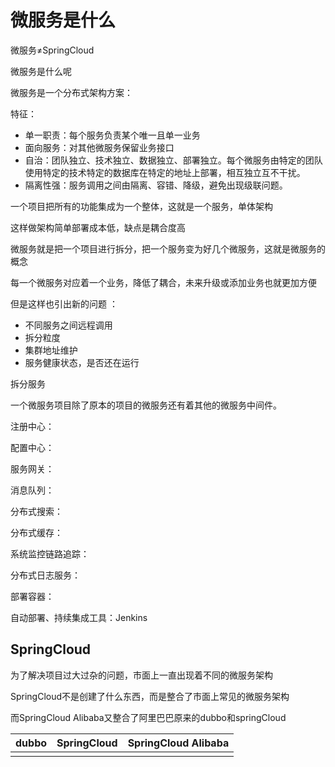 # 微服务是什么

微服务≠SpringCloud

微服务是什么呢

微服务是一个分布式架构方案：

特征：

- 单一职责：每个服务负责某个唯一且单一业务
- 面向服务：对其他微服务保留业务接口
- 自治：团队独立、技术独立、数据独立、部署独立。每个微服务由特定的团队使用特定的技术特定的数据库在特定的地址上部署，相互独立互不干扰。
- 隔离性强：服务调用之间由隔离、容错、降级，避免出现级联问题。

一个项目把所有的功能集成为一个整体，这就是一个服务，单体架构

这样做架构简单部署成本低，缺点是耦合度高 

微服务就是把一个项目进行拆分，把一个服务变为好几个微服务，这就是微服务的概念

每一个微服务对应着一个业务，降低了耦合，未来升级或添加业务也就更加方便

但是这样也引出新的问题 ：

- 不同服务之间远程调用
- 拆分粒度
- 集群地址维护
- 服务健康状态，是否还在运行

拆分服务

一个微服务项目除了原本的项目的微服务还有着其他的微服务中间件。

注册中心：

配置中心：

服务网关：

消息队列：

分布式搜索：

分布式缓存：

系统监控链路追踪：

分布式日志服务：

部署容器：

自动部署、持续集成工具：Jenkins



## SpringCloud

为了解决项目过大过杂的问题，市面上一直出现着不同的微服务架构

SpringCloud不是创建了什么东西，而是整合了市面上常见的微服务架构

而SpringCloud Alibaba又整合了阿里巴巴原来的dubbo和springCloud

| dubbo | SpringCloud | SpringCloud Alibaba |
| ----- | ----------- | ------------------- |
|       |             |                     |



